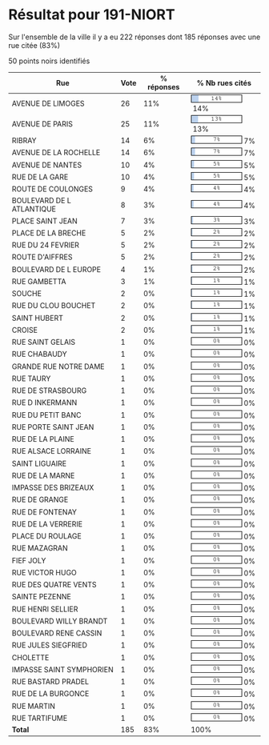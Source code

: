 # Résultat pour 191-NIORT

Sur l'ensemble de la ville il y a eu 222 réponses dont 185 réponses avec une rue citée (83%)

50 points noirs identifiés

| Rue | Vote | % réponses | % Nb rues cités|
|-----|------|------------|----------------|
| AVENUE DE LIMOGES | 26 | 11% | <img src="../../img/bar_14.gif" />&nbsp;14%|
| AVENUE DE PARIS | 25 | 11% | <img src="../../img/bar_13.gif" />&nbsp;13%|
| RIBRAY | 14 | 6% | <img src="../../img/bar_7.gif" />&nbsp;7%|
| AVENUE DE LA ROCHELLE | 14 | 6% | <img src="../../img/bar_7.gif" />&nbsp;7%|
| AVENUE DE NANTES | 10 | 4% | <img src="../../img/bar_5.gif" />&nbsp;5%|
| RUE DE LA GARE | 10 | 4% | <img src="../../img/bar_5.gif" />&nbsp;5%|
| ROUTE DE COULONGES | 9 | 4% | <img src="../../img/bar_4.gif" />&nbsp;4%|
| BOULEVARD DE L ATLANTIQUE | 8 | 3% | <img src="../../img/bar_4.gif" />&nbsp;4%|
| PLACE SAINT JEAN | 7 | 3% | <img src="../../img/bar_3.gif" />&nbsp;3%|
| PLACE DE LA BRECHE | 5 | 2% | <img src="../../img/bar_2.gif" />&nbsp;2%|
| RUE DU 24 FEVRIER | 5 | 2% | <img src="../../img/bar_2.gif" />&nbsp;2%|
| ROUTE D'AIFFRES | 5 | 2% | <img src="../../img/bar_2.gif" />&nbsp;2%|
| BOULEVARD DE L EUROPE | 4 | 1% | <img src="../../img/bar_2.gif" />&nbsp;2%|
| RUE GAMBETTA | 3 | 1% | <img src="../../img/bar_1.gif" />&nbsp;1%|
| SOUCHE | 2 | 0% | <img src="../../img/bar_1.gif" />&nbsp;1%|
| RUE DU CLOU BOUCHET | 2 | 0% | <img src="../../img/bar_1.gif" />&nbsp;1%|
| SAINT HUBERT | 2 | 0% | <img src="../../img/bar_1.gif" />&nbsp;1%|
| CROISE | 2 | 0% | <img src="../../img/bar_1.gif" />&nbsp;1%|
| RUE SAINT GELAIS | 1 | 0% | <img src="../../img/bar_0.gif" />&nbsp;0%|
| RUE CHABAUDY | 1 | 0% | <img src="../../img/bar_0.gif" />&nbsp;0%|
| GRANDE RUE NOTRE DAME | 1 | 0% | <img src="../../img/bar_0.gif" />&nbsp;0%|
| RUE TAURY | 1 | 0% | <img src="../../img/bar_0.gif" />&nbsp;0%|
| RUE DE STRASBOURG | 1 | 0% | <img src="../../img/bar_0.gif" />&nbsp;0%|
| RUE D INKERMANN | 1 | 0% | <img src="../../img/bar_0.gif" />&nbsp;0%|
| RUE DU PETIT BANC | 1 | 0% | <img src="../../img/bar_0.gif" />&nbsp;0%|
| RUE PORTE SAINT JEAN | 1 | 0% | <img src="../../img/bar_0.gif" />&nbsp;0%|
| RUE DE LA PLAINE | 1 | 0% | <img src="../../img/bar_0.gif" />&nbsp;0%|
| RUE ALSACE LORRAINE | 1 | 0% | <img src="../../img/bar_0.gif" />&nbsp;0%|
| SAINT LIGUAIRE | 1 | 0% | <img src="../../img/bar_0.gif" />&nbsp;0%|
| RUE DE LA MARNE | 1 | 0% | <img src="../../img/bar_0.gif" />&nbsp;0%|
| IMPASSE DES BRIZEAUX | 1 | 0% | <img src="../../img/bar_0.gif" />&nbsp;0%|
| RUE DE GRANGE | 1 | 0% | <img src="../../img/bar_0.gif" />&nbsp;0%|
| RUE DE FONTENAY | 1 | 0% | <img src="../../img/bar_0.gif" />&nbsp;0%|
| RUE DE LA VERRERIE | 1 | 0% | <img src="../../img/bar_0.gif" />&nbsp;0%|
| PLACE DU ROULAGE | 1 | 0% | <img src="../../img/bar_0.gif" />&nbsp;0%|
| RUE MAZAGRAN | 1 | 0% | <img src="../../img/bar_0.gif" />&nbsp;0%|
| FIEF JOLY | 1 | 0% | <img src="../../img/bar_0.gif" />&nbsp;0%|
| RUE VICTOR HUGO | 1 | 0% | <img src="../../img/bar_0.gif" />&nbsp;0%|
| RUE DES QUATRE VENTS | 1 | 0% | <img src="../../img/bar_0.gif" />&nbsp;0%|
| SAINTE PEZENNE | 1 | 0% | <img src="../../img/bar_0.gif" />&nbsp;0%|
| RUE HENRI SELLIER | 1 | 0% | <img src="../../img/bar_0.gif" />&nbsp;0%|
| BOULEVARD WILLY BRANDT | 1 | 0% | <img src="../../img/bar_0.gif" />&nbsp;0%|
| BOULEVARD RENE CASSIN | 1 | 0% | <img src="../../img/bar_0.gif" />&nbsp;0%|
| RUE JULES SIEGFRIED | 1 | 0% | <img src="../../img/bar_0.gif" />&nbsp;0%|
| CHOLETTE | 1 | 0% | <img src="../../img/bar_0.gif" />&nbsp;0%|
| IMPASSE SAINT SYMPHORIEN | 1 | 0% | <img src="../../img/bar_0.gif" />&nbsp;0%|
| RUE BASTARD PRADEL | 1 | 0% | <img src="../../img/bar_0.gif" />&nbsp;0%|
| RUE DE LA BURGONCE | 1 | 0% | <img src="../../img/bar_0.gif" />&nbsp;0%|
| RUE MARTIN | 1 | 0% | <img src="../../img/bar_0.gif" />&nbsp;0%|
| RUE TARTIFUME | 1 | 0% | <img src="../../img/bar_0.gif" />&nbsp;0%|
| **Total** | 185 | 83% | 100%|
